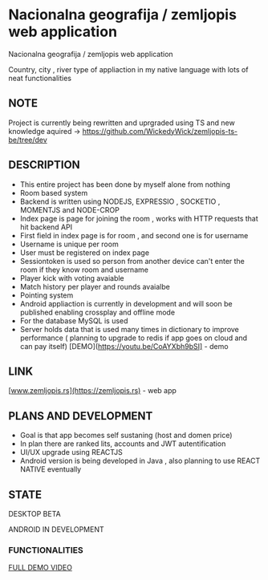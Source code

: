 # Nacionalna geografija / zemljopis web application

Nacionalna geografija / zemljopis web application

Country, city , river type of appliaction in my native language with lots of neat functionalities

## NOTE

Project is currently being rewritten and uprgraded using TS and new knowledge aquired -> https://github.com/WickedyWick/zemljopis-ts-be/tree/dev

## DESCRIPTION

- This entire project has been done by myself alone from nothing
- Room based system
- Backend is written using NODEJS, EXPRESSIO , SOCKETIO , MOMENTJS and NODE-CROP 
- Index page is page for joining the room , works with HTTP requests that hit backend API
- First field in index page is for room , and second one is for username
- Username is unique per room
- User must be registered on index page
- Sessiontoken is used so person from another device can't enter the room if they know room and username
- Player kick with voting avaiable
- Match history per player and rounds avaialbe
- Pointing system
- Android appliaction is currently in development and will soon be published enabling crossplay and offline mode
- For the database MySQL is used
- Server holds data that is used many times in dictionary to improve performance ( planning to upgrade to redis if app goes on cloud and can pay itself)
[DEMO](https://youtu.be/CoAYXbh9bSI] - demo

## LINK

[www.zemljopis.rs](https://zemljopis.rs) - web app

## PLANS AND DEVELOPMENT

- Goal is that app becomes self sustaning (host and domen price)
- In plan there are ranked lits, accounts and JWT autentification 
- UI/UX upgrade using REACTJS
- Android version is being developed in Java , also planning to use REACT NATIVE eventually

## STATE 
 
  DESKTOP BETA
  
  ANDROID IN DEVELOPMENT

### FUNCTIONALITIES

[FULL DEMO VIDEO](https://youtu.be/COptxK_RlOs) 
